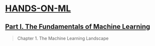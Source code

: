# <ins>HANDS-ON-ML</ins>

## <ins>Part I. The Fundamentals of Machine Learning</ins>
>Chapter 1. The Machine Learning Landscape

